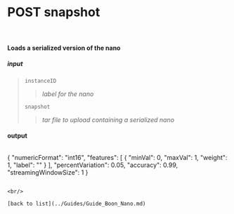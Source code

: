 # **POST snapshot**
<br/>

#### Loads a serialized version of the nano
##### input
>`instanceID`
>>*label for the nano*
>
>`snapshot`
>>*tar file to upload containing a serialized nano*

#### output
>```json
  {
    "numericFormat": "int16",
    "features": [
      {
        "minVal": 0,
        "maxVal": 1,
        "weight": 1,
        "label": ""
      }
    ],
    "percentVariation": 0.05,
    "accuracy": 0.99,
    "streamingWindowSize": 1
  }
```

<br/>

[back to list](../Guides/Guide_Boon_Nano.md)
